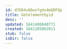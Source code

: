 ```yaml
---
id: d7U64vQ6wsYgdx4mGDFQp
title: Getelementbyid
desc: ''
updated: 1641406840771
created: 1641105063911
stub: false
isDir: false
---
```


